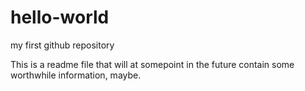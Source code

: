 # hello-world
my first github repository

This is a readme file that will at somepoint in the future contain some worthwhile information, maybe.
